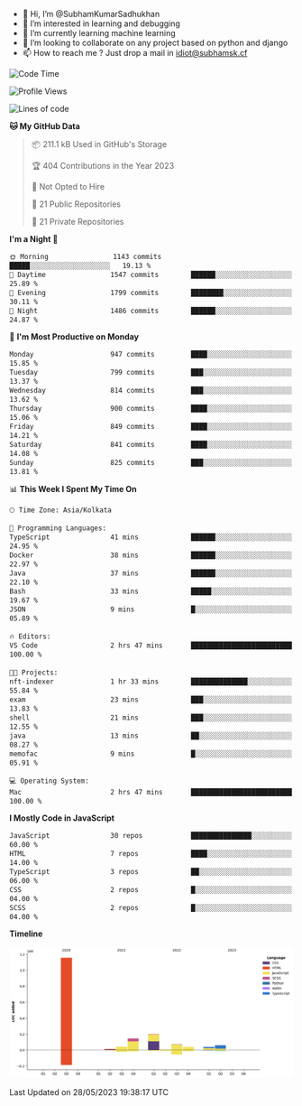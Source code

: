 - 👋 Hi, I’m @SubhamKumarSadhukhan
- 👀 I’m interested in learning and debugging
- 🌱 I’m currently learning machine learning
- 💞️ I’m looking to collaborate on any project based on python and django
- 📫 How to reach me ?
      Just drop a mail in idiot@subhamsk.cf

<!---
SubhamKumarSadhukhan/SubhamKumarSadhukhan is a ✨ special ✨ repository because its `README.md` (this file) appears on your GitHub profile.
You can click the Preview link to take a look at your changes.
--->


<!--START_SECTION:waka-->
![Code Time](http://img.shields.io/badge/Code%20Time-1%2C212%20hrs%2057%20mins-blue)

![Profile Views](http://img.shields.io/badge/Profile%20Views-24-blue)

![Lines of code](https://img.shields.io/badge/From%20Hello%20World%20I%27ve%20Written-1.8%20million%20lines%20of%20code-blue)

**🐱 My GitHub Data** 

> 📦 211.1 kB Used in GitHub's Storage 
 > 
> 🏆 404 Contributions in the Year 2023
 > 
> 🚫 Not Opted to Hire
 > 
> 📜 21 Public Repositories 
 > 
> 🔑 21 Private Repositories 
 > 
**I'm a Night 🦉** 

```text
🌞 Morning                1143 commits        █████░░░░░░░░░░░░░░░░░░░░   19.13 % 
🌆 Daytime                1547 commits        ██████░░░░░░░░░░░░░░░░░░░   25.89 % 
🌃 Evening                1799 commits        ████████░░░░░░░░░░░░░░░░░   30.11 % 
🌙 Night                  1486 commits        ██████░░░░░░░░░░░░░░░░░░░   24.87 % 
```
📅 **I'm Most Productive on Monday** 

```text
Monday                   947 commits         ████░░░░░░░░░░░░░░░░░░░░░   15.85 % 
Tuesday                  799 commits         ███░░░░░░░░░░░░░░░░░░░░░░   13.37 % 
Wednesday                814 commits         ███░░░░░░░░░░░░░░░░░░░░░░   13.62 % 
Thursday                 900 commits         ████░░░░░░░░░░░░░░░░░░░░░   15.06 % 
Friday                   849 commits         ████░░░░░░░░░░░░░░░░░░░░░   14.21 % 
Saturday                 841 commits         ████░░░░░░░░░░░░░░░░░░░░░   14.08 % 
Sunday                   825 commits         ███░░░░░░░░░░░░░░░░░░░░░░   13.81 % 
```


📊 **This Week I Spent My Time On** 

```text
🕑︎ Time Zone: Asia/Kolkata

💬 Programming Languages: 
TypeScript               41 mins             ██████░░░░░░░░░░░░░░░░░░░   24.95 % 
Docker                   38 mins             ██████░░░░░░░░░░░░░░░░░░░   22.97 % 
Java                     37 mins             ██████░░░░░░░░░░░░░░░░░░░   22.10 % 
Bash                     33 mins             █████░░░░░░░░░░░░░░░░░░░░   19.67 % 
JSON                     9 mins              █░░░░░░░░░░░░░░░░░░░░░░░░   05.89 % 

🔥 Editors: 
VS Code                  2 hrs 47 mins       █████████████████████████   100.00 % 

🐱‍💻 Projects: 
nft-indexer              1 hr 33 mins        ██████████████░░░░░░░░░░░   55.84 % 
exam                     23 mins             ███░░░░░░░░░░░░░░░░░░░░░░   13.83 % 
shell                    21 mins             ███░░░░░░░░░░░░░░░░░░░░░░   12.55 % 
java                     13 mins             ██░░░░░░░░░░░░░░░░░░░░░░░   08.27 % 
memofac                  9 mins              █░░░░░░░░░░░░░░░░░░░░░░░░   05.91 % 

💻 Operating System: 
Mac                      2 hrs 47 mins       █████████████████████████   100.00 % 
```

**I Mostly Code in JavaScript** 

```text
JavaScript               30 repos            ███████████████░░░░░░░░░░   60.00 % 
HTML                     7 repos             ████░░░░░░░░░░░░░░░░░░░░░   14.00 % 
TypeScript               3 repos             ██░░░░░░░░░░░░░░░░░░░░░░░   06.00 % 
CSS                      2 repos             █░░░░░░░░░░░░░░░░░░░░░░░░   04.00 % 
SCSS                     2 repos             █░░░░░░░░░░░░░░░░░░░░░░░░   04.00 % 
```



**Timeline**

![Lines of Code chart](https://raw.githubusercontent.com/SubhamKumarSadhukhan/SubhamKumarSadhukhan/main/assets/bar_graph.png)


 Last Updated on 28/05/2023 19:38:17 UTC
<!--END_SECTION:waka-->
